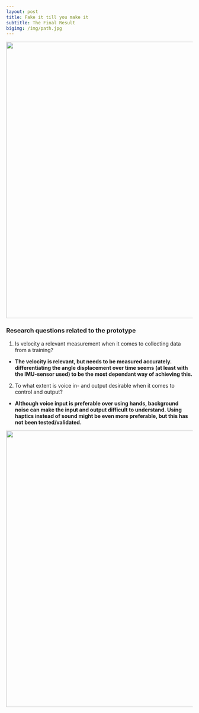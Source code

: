 ```yaml
---
layout: post
title: Fake it till you make it
subtitle: The Final Result
bigimg: /img/path.jpg
---
```

<img src="\Fitnesswheelchair\img\rolstoel.jpg" width="745">

### Research questions related to the prototype
1. Is velocity a relevant measurement when it comes to collecting data from a training?  
  - <b>The velocity is relevant, but needs to be measured accurately. differentiating the angle displacement over time seems (at least with the IMU-sensor used) to be the most dependant way of achieving this. </b>
2. To what extent is voice in- and output desirable when it comes to control and output?  
  - <b>Although voice input is preferable over using hands, background noise can make the input and output difficult to understand. Using haptics instead of sound might be even more preferable, but this has not been tested/validated.</b>

<img src="\Fitnesswheelchair\img\arduinonono.jpg" width="745">
